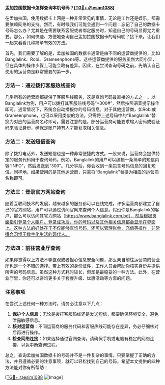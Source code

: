 **孟加拉国数据卡怎样查询本机号码？[[TG💪+ @esim1088](https://t.me/s/esim1088)]**

在孟加拉国，使用数据卡上网是一种非常常见的事情，无论是工作还是娱乐，都需要依赖网络的支持。然而，有时候我们可能会遇到一个问题：忘记了自己的数据卡号码怎么办？尤其是在需要联系客服或者绑定服务时，知道自己的号码显得尤为重要。那么，如何快速、方便地查询自己孟加拉国数据卡的号码呢？接下来，让我们一起来看看几种简单有效的方法。

首先，我们需要了解的是，孟加拉国的数据卡通常是由不同的运营商提供的，比如Banglalink、Robi、Grameenphone等。这些运营商提供的服务虽然大同小异，但在具体的操作步骤上可能会略有差异。因此，在尝试查询号码之前，先确认自己使用的运营商是非常重要的第一步。

### 方法一：通过拨打客服热线查询

几乎所有的运营商都提供了客服热线服务，这是查询号码最直接的方式之一。以Banglalink为例，用户可以拨打其客服热线号码“*300#”，然后按照语音提示操作即可。通常情况下，系统会自动播报你的号码信息。对于其他运营商，如Robi或Grameenphone，也可以采用类似的方法。只需将上述号码中的“Banglalink”替换为对应的运营商名称即可。需要注意的是，部分运营商可能要求输入密码或验证码来验证身份，确保是账户持有人才能获取相关信息。

### 方法二：发送短信查询

除了拨打电话外，发送短信也是一种非常便捷的方式。一般来说，运营商会提供特定的服务代码用于查询号码。例如，Banglalink的用户可以编辑一条简单的短信内容“INFO”，然后发送到“300”。几分钟后，你会收到一条包含号码信息的回复短信。同样地，如果使用的是其他运营商，只需将“Banglalink”替换为相应的运营商名称即可。

### 方法三：登录官方网站查询

随着互联网技术的发展，越来越多的服务都可以在线完成。许多运营商都建立了自己的官方网站，用户可以通过访问官网来查询个人信息。假设你是Banglalink的客户，那么可以访问其官方网站（https://www.banglalink.com.bd），然后根据页面指引登录个人账户。登录成功后，你的号码以及其他相关信息都会显示在界面上。这种方法的好处在于不仅能够查询号码，还可以管理账单、充值等操作，非常适合习惯于数字化生活的现代人。

### 方法四：前往营业厅查询

如果你觉得以上方法不够直观或者担心信息安全问题，那么亲自前往运营商的营业厅也是一个不错的选择。带上有效的身份证件，工作人员会帮助你核实身份并提供所需的号码信息。虽然这种方式耗时较长，但却是最稳妥的一种方法。此外，在营业厅里，你还可以咨询更多关于套餐升级、优惠活动等方面的问题。

### 注意事项

在尝试上述任何一种方法时，请务必注意以下几点：

1. **保护个人信息**：无论是拨打客服热线还是发送短信，都要确保环境安全，避免泄露敏感信息。
2. **核对运营商**：不同运营商的服务代码和客服热线可能存在差异，务必仔细核对后再进行操作。
3. **检查网络连接**：如果选择通过官网查询，请确保手机或电脑有稳定的网络连接，以免中断查询过程。

总之，查询孟加拉国数据卡的号码并不是一件复杂的事情。只要掌握了正确的方法，并且遵循必要的注意事项，就可以轻松找到自己的号码。希望本文提供的四种方法能对你有所帮助！

[[TG💪+ @esim1088](https://t.me/s/esim1088) ![Image](https://i.postimg.cc/4NQfJmqS/Snipaste-2025-05-13-00-14-12.png)]